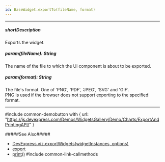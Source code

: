 ```yaml
---
id: BaseWidget.exportTo(fileName, format)
---
```

---
##### shortDescription
Exports the widget.

##### param(fileName): String
The name of the file to which the UI component is about to be exported.

##### param(format): String
The file's format. One of 'PNG', 'PDF', 'JPEG', 'SVG' and 'GIF'.  
PNG is used if the browser does not support exporting to the specified format.

---
     
#include common-demobutton with {
    url: "https://js.devexpress.com/Demos/WidgetsGallery/Demo/Charts/ExportAndPrintingAPI/"
}

#####See Also#####
- [DevExpress.viz.exportWidgets(widgetInstances, options)](/api-reference/50%20Common/utils/viz/exportWidgets(widgetInstances_options).md '/Documentation/ApiReference/Common/utils/viz/#exportWidgetswidgetInstances_options')
- [export](/api-reference/20%20Data%20Visualization%20Widgets/BaseWidget/1%20Configuration/export '{basewidgetpath}/Configuration/export')
- [print()](/api-reference/20%20Data%20Visualization%20Widgets/BaseWidget/3%20Methods/print().md '{basewidgetpath}/Methods#print')
#include common-link-callmethods
